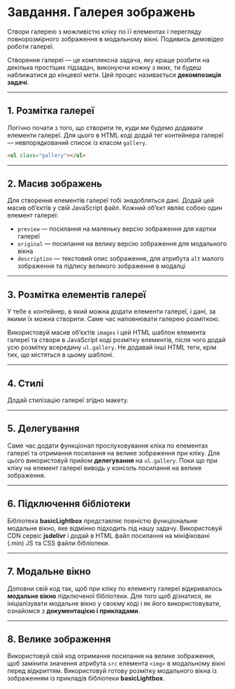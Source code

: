 # Завдання. Галерея зображень

Створи галерею з можливістю кліку по її елементах і перегляду повнорозмірного зображення в модальному вікні. Подивись демовідео роботи галереї.

Створення галереї — це комплексна задача, яку краще розбити на декілька простіших підзадач, виконуючи кожну з яких, ти будеш наближатися до кінцевої мети. Цей процес називається **декомпозиція задачі**.

---

## 1. Розмітка галереї

Логічно почати з того, що створити те, куди ми будемо додавати елементи галереї. Для цього в HTML коді додай тег контейнера галереї — невпорядкований список із класом `gallery`.

```html
<ul class="gallery"></ul>
```

---

## 2. Масив зображень

Для створення елементів галереї тобі знадобляться дані. Додай цей масив об’єктів у свій JavaScript файл. Кожний об’єкт являє собою один елемент галереї:

- `preview` — посилання на маленьку версію зображення для картки галереї
- `original` — посилання на велику версію зображення для модального вікна
- `description` — текстовий опис зображення, для атрибута `alt` малого зображення та підпису великого зображення в модалці

---

## 3. Розмітка елементів галереї

У тебе є контейнер, в який можна додати елементи галереї, і дані, за якими їх можна створити. Саме час наповнювати галерею розміткою.

Використовуй масив об’єктів `images` і цей HTML шаблон елемента галереї та створи в JavaScript коді розмітку елементів, після чого додай усю розмітку всередину `ul.gallery`. Не додавай інші HTML теги, крім тих, що містяться в цьому шаблоні.

---

## 4. Стилі

Додай стилізацію галереї згідно макету.

---

## 5. Делегування

Саме час додати функціонал прослуховування кліка по елементах галереї та отримання посилання на велике зображення при кліку. Для цього використовуй прийом **делегування** на `ul.gallery`. Поки що при кліку на елемент галереї виводь у консоль посилання на велике зображення.

---

## 6. Підключення бібліотеки

Бібліотека **basicLightbox** представляє повністю функціональне модальне вікно, яке відмінно підходить під нашу задачу. Використовуй CDN сервіс **jsdelivr** і додай в HTML файл посилання на мініфіковані (.min) JS та CSS файли бібліотеки.

---

## 7. Модальне вікно

Доповни свій код так, щоб при кліку по елементу галереї відкривалось **модальне вікно** підключеної бібліотеки. Для того щоб дізнатися, як ініціалізувати модальне вікно у своєму коді і як його використовувати, ознайомся з **документацією і прикладами**.

---

## 8. Велике зображення

Використовуй свій код отримання посилання на велике зображення, щоб замінити значення атрибута `src` елемента `<img>` в модальному вікні перед відкриттям. Використовуй готову розмітку модального вікна із зображенням із прикладів бібліотеки **basicLightbox**.
